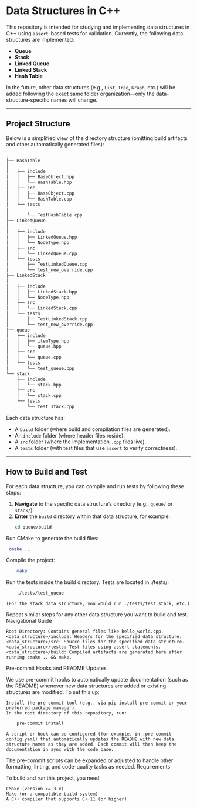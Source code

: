 # Data Structures in C++

This repository is intended for studying and implementing data structures in C++ using `assert`-based tests for validation. Currently, the following data structures are implemented:

- **Queue**
- **Stack**
- **Linked Queue**
- **Linked Stack**
- **Hash Table**


In the future, other data structures (e.g., `List`, `Tree`, `Graph`, etc.) will be added following the exact same folder organization—only the data-structure-specific names will change.

---

## Project Structure

Below is a simplified view of the directory structure (omitting build artifacts and other automatically generated files):

```bash 
.
├── HashTable
│ 
│   ├── include
│   │   ├── BaseObject.hpp
│   │   └── HashTable.hpp
│   ├── src
│   │   ├── BaseObject.cpp
│   │   └── HashTable.cpp
│   └── tests
│     
│       └── TestHashTable.cpp
├── LinkedQueue
│ 
│   ├── include
│   │   ├── LinkedQueue.hpp
│   │   └── NodeType.hpp
│   ├── src
│   │   └── LinkedQueue.cpp
│   └── tests
│       ├── TestLinkedQueue.cpp
│       └── test_new_override.cpp
├── LinkedStack
│ 
│   ├── include
│   │   ├── LinkedStack.hpp
│   │   └── NodeType.hpp
│   ├── src
│   │   └── LinkedStack.cpp
│   └── tests
│       ├── TestLinkedStack.cpp
│       └── test_new_override.cpp
├── queue
│   ├── include
│   │   ├── itemType.hpp
│   │   └── queue.hpp
│   ├── src
│   │   └── queue.cpp
│   └── tests
│       └── test_queue.cpp
└── stack
    ├── include
    │   └── stack.hpp
    ├── src
    │   └── stack.cpp
    └── tests
        └── test_stack.cpp

```

Each data structure has:

- A `build` folder (where build and compilation files are generated).
- An `include` folder (where header files reside).
- A `src` folder (where the implementation `.cpp` files live).
- A `tests` folder (with test files that use `assert` to verify correctness).

---

## How to Build and Test

For each data structure, you can compile and run tests by following these steps:

1. **Navigate** to the specific data structure’s directory (e.g., `queue/` or `stack/`).
2. **Enter** the `build` directory within that data structure, for example:
   ```bash
   cd queue/build
    ```
Run CMake to generate the build files:
   ```bash
    cmake ..
```
Compile the project:
```bash
    make
 ```
Run the tests inside the build directory. Tests are located in ./tests/:
```bash
    ./tests/test_queue
```

    (For the stack data structure, you would run ./tests/test_stack, etc.)

Repeat similar steps for any other data structure you want to build and test.
Navigational Guide

    Root Directory: Contains general files like hello_world.cpp.
    <data_structure>/include: Headers for the specified data structure.
    <data_structure>/src: Source files for the specified data structure.
    <data_structure>/tests: Test files using assert statements.
    <data_structure>/build: Compiled artifacts are generated here after running cmake .. && make.

Pre-commit Hooks and README Updates

We use pre-commit hooks to automatically update documentation (such as the README) whenever new data structures are added or existing structures are modified. To set this up:

    Install the pre-commit tool (e.g., via pip install pre-commit or your preferred package manager).
    In the root directory of this repository, run:
```bash
    pre-commit install
```
    A script or hook can be configured (for example, in .pre-commit-config.yaml) that automatically updates the README with new data structure names as they are added. Each commit will then keep the documentation in sync with the code base.

The pre-commit scripts can be expanded or adjusted to handle other formatting, linting, and code-quality tasks as needed.
Requirements

To build and run this project, you need:

    CMake (version >= 3.x)
    Make (or a compatible build system)
    A C++ compiler that supports C++11 (or higher)
